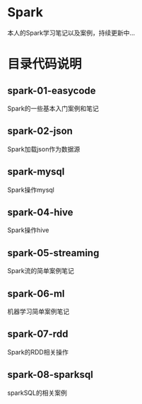 # Spark
本人的Spark学习笔记以及案例，持续更新中...
# 目录代码说明
## spark-01-easycode
Spark的一些基本入门案例和笔记
## spark-02-json
Spark加载json作为数据源
## spark-mysql
Spark操作mysql
## spark-04-hive
Spark操作hive
## spark-05-streaming
Spark流的简单案例笔记
## spark-06-ml
机器学习简单案例笔记
## spark-07-rdd
Spark的RDD相关操作
## spark-08-sparksql
sparkSQL的相关案例
